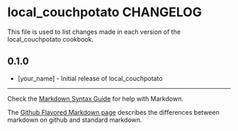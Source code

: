 # local_couchpotato CHANGELOG

This file is used to list changes made in each version of the local_couchpotato cookbook.

## 0.1.0
- [your_name] - Initial release of local_couchpotato

- - -
Check the [Markdown Syntax Guide](http://daringfireball.net/projects/markdown/syntax) for help with Markdown.

The [Github Flavored Markdown page](http://github.github.com/github-flavored-markdown/) describes the differences between markdown on github and standard markdown.
